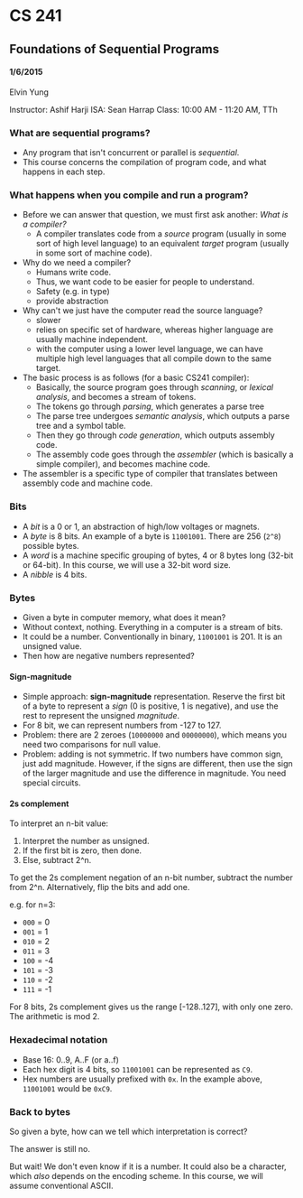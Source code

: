 # CS 241
## Foundations of Sequential Programs
#### 1/6/2015
Elvin Yung

Instructor: Ashif Harji
ISA: Sean Harrap
Class: 10:00 AM - 11:20 AM, TTh

### What are sequential programs?
* Any program that isn't concurrent or parallel is *sequential*.
* This course concerns the compilation of program code, and what happens in each step.

### What happens when you compile and run a program?
* Before we can answer that question, we must first ask another: *What is a compiler?*
    * A compiler translates code from a *source* program (usually in some sort of high level language) to an equivalent *target* program (usually in some sort of machine code).
* Why do we need a compiler?
    * Humans write code.
    * Thus, we want code to be easier for people to understand.
    * Safety (e.g. in type)
    * provide abstraction
* Why can't we just have the computer read the source language?
    * slower
    * relies on specific set of hardware, whereas higher language are usually machine independent.
    * with the computer using a lower level language, we can have multiple high level languages that all compile down to the same target.
* The basic process is as follows (for a basic CS241 compiler):
    * Basically, the source program goes through *scanning*, or *lexical analysis*, and becomes a stream of tokens. 
    * The tokens go through *parsing*, which generates a parse tree
    * The parse tree undergoes *semantic analysis*, which outputs a parse tree and a symbol table.
    * Then they go through *code generation*, which outputs assembly code.
    * The assembly code goes through the *assembler* (which is basically a simple compiler), and becomes machine code.
* The assembler is a specific type of compiler that translates between assembly code and machine code.

### Bits
* A *bit* is a 0 or 1, an abstraction of high/low voltages or magnets.
* A *byte* is 8 bits. An example of a byte is `11001001`. There are 256 (`2^8`) possible bytes.
* A *word* is a machine specific grouping of bytes, 4 or 8 bytes long (32-bit or 64-bit). In this course, we will use a 32-bit word size.
* A *nibble* is 4 bits.

### Bytes
* Given a byte in computer memory, what does it mean?
* Without context, nothing. Everything in a computer is a stream of bits.
* It could be a number. Conventionally in binary, `11001001` is 201. It is an unsigned value.
* Then how are negative numbers represented?

#### Sign-magnitude
* Simple approach: **sign-magnitude** representation. Reserve the first bit of a byte to represent a *sign* (0 is positive, 1 is negative), and use the rest to represent the unsigned *magnitude*. 
* For 8 bit, we can represent numbers from -127 to 127.
* Problem: there are 2 zeroes (`10000000` and `00000000`), which means you need two comparisons for null value.
* Problem: adding is not symmetric. If two numbers have common sign, just add magnitude. However, if the signs are different, then use the sign of the larger magnitude and use the difference in magnitude. You need special circuits.

#### 2s complement
To interpret an n-bit value:
1) Interpret the number as unsigned.
2) If the first bit is zero, then done.
3) Else, subtract 2^n.

To get the 2s complement negation of an n-bit number, subtract the number from 2^n. Alternatively, flip the bits and add one.

e.g. for n=3:
* `000` = 0
* `001` = 1
* `010` = 2
* `011` = 3
* `100` = -4
* `101` = -3
* `110` = -2
* `111` = -1

For 8 bits, 2s complement gives us the range [-128..127], with only one zero. The arithmetic is mod 2.

### Hexadecimal notation
* Base 16: 0..9, A..F (or a..f)
* Each hex digit is 4 bits, so `11001001` can be represented as `C9`.
* Hex numbers are usually prefixed with `0x`. In the example above, `11001001` would be `0xC9`.


### Back to bytes
So given a byte, how can we tell which interpretation is correct?

The answer is still no.

But wait! We don't even know if it is a number. It could also be a character, which *also* depends on the encoding scheme. In this course, we will assume conventional ASCII.

